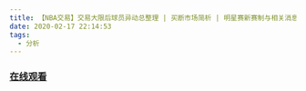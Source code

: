 ```yaml
---
title: 【NBA交易】交易大限后球员异动总整理 | 买断市场简析 | 明星赛新赛制与相关消息统整【NBA周报】
date: 2020-02-17 22:14:53
tags:
  - 分析
---
```


### <a href="https://www.weibo.com/tv/v/IuAdvd4PZ?fid=1034:4472889421004806" target="_blank">在线观看</a>

